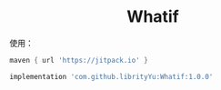 <h1 align="center">Whatif</h1>

使用：
```gradle
maven { url 'https://jitpack.io' }
````
```gradle
implementation 'com.github.librityYu:Whatif:1.0.0'
```
